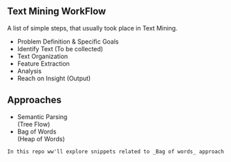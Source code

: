 ## Text Mining WorkFlow

A list of simple steps, that usually took place in Text Mining.

- Problem Definition & Specific Goals
- Identify Text (To be collected)
- Text Organization
- Feature Extraction
- Analysis
- Reach on Insight (Output)

## Approaches 

- Semantic Parsing    
(Tree Flow)
- Bag of Words    
(Heap of Words)

`In this repo ww'll explore snippets related to _Bag of words_ approach`
